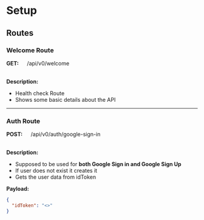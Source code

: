 # Setup

## Routes

### Welcome Route

**GET:** &emsp; /api/v0/welcome

&nbsp;\
**Description:**

- Health check Route
- Shows some basic details about the API

---

### Auth Route

**POST:** &emsp; /api/v0/auth/google-sign-in

&nbsp;\
**Description:**

- Supposed to be used for **both Google Sign in and Google Sign Up**
- If user does not exist it creates it
- Gets the user data from idToken

**Payload:**

```json
{
  "idToken": "<>"
}
```
